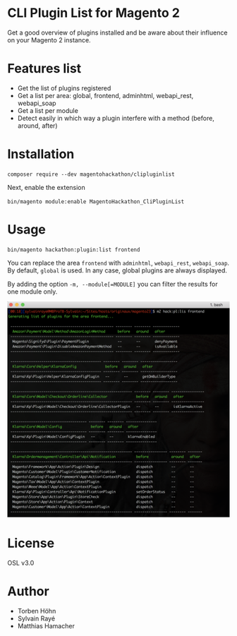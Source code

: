 # CLI Plugin List for Magento 2

Get a good overview of plugins installed and be aware about their influence on your Magento 2 instance.

# Features list
- Get the list of plugins registered
- Get a list per area: global, frontend, adminhtml, webapi_rest, webapi_soap
- Get a list per module
- Detect easily in which way a plugin interfere with a method (before, around, after)

# Installation

`composer require --dev magentohackathon/clipluginlist`

Next, enable the extension

`bin/magento module:enable MagentoHackathon_CliPluginList`

# Usage

`bin/magento hackathon:plugin:list frontend`

You can replace the area `frontend` with `adminhtml`, `webapi_rest`, `webapi_soap`.
By default, `global` is used. In any case, global plugins are always displayed.

By adding the option `-m, --module[=MODULE]` you can filter the results for one module only.

![preview](./doc/preview.png)

# License

OSL v3.0

# Author

- Torben Höhn
- Sylvain Rayé
- Matthias Hamacher
